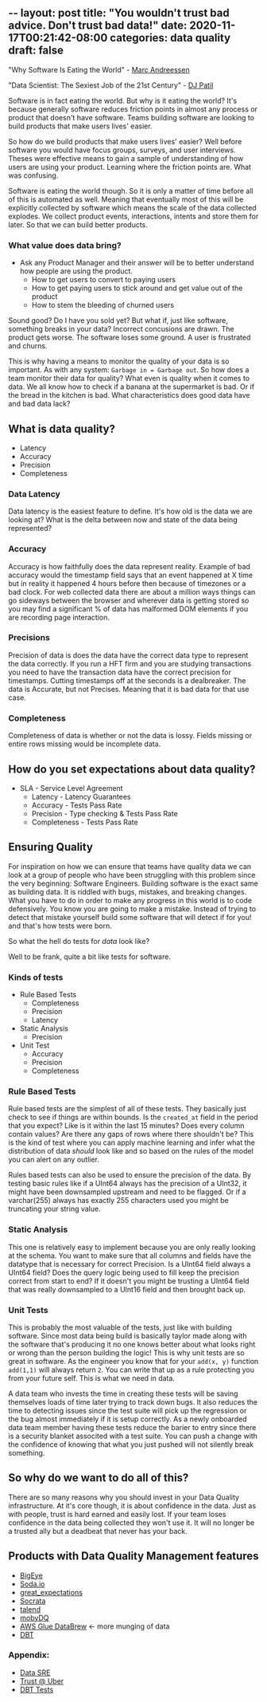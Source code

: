 --
layout: post
title: "You wouldn't trust bad advice. Don't trust bad data!"
date: 2020-11-17T00:21:42-08:00
categories: data quality 
draft: false 
---

"Why Software Is Eating the World" - [Marc Andreessen](https://a16z.com/2011/08/20/why-software-is-eating-the-world/)

"Data Scientist: The Sexiest Job of the 21st Century" - [DJ Patil](https://hbr.org/2012/10/data-scientist-the-sexiest-job-of-the-21st-century)


Software is in fact eating the world. But why is it eating the world? It's because generally software reduces friction points in almost any process or product that doesn't have software. Teams building software are looking to build products that make users lives' easier.

So how do we build products that make users lives' easier? Well before software you would have focus groups, surveys, and user interviews. Theses were effective means to gain a sample of understanding of how users are using your product. Learning where the friction points are. What was confusing.

Software is eating the world though. So it is only a matter of time before all of this is automated as well. Meaning that eventually most of this will be explicitly collected by software which means the scale of the data collected explodes. We collect product events, interactions, intents and store them for later. So that we can build better products.


### What value does data bring?
- Ask any Product Manager and their answer will be to better understand how people are using the product.
  - How to get users to convert to paying users
  - How to get paying users to stick around and get value out of the product
  - How to stem the bleeding of churned users


Sound good? Do I have you sold yet? But what if, just like software, something breaks in your data? Incorrect concusions are drawn. The product gets worse. The software loses some ground. A user is frustrated and churns.


This is why having a means to monitor the quality of your data is so important. As with any system: `Garbage in = Garbage out`. So how does a team monitor their data for quality? What even is quality when it comes to data. We all know how to check if a banana at the supermarket is bad. Or if the bread in the kitchen is bad. What characteristics does good data have and bad data lack?


## What is data quality?
- Latency
- Accuracy
- Precision
- Completeness


### Data Latency
Data latency is the easiest feature to define. It's how old is the data we are looking at? What is the delta between now and state of the data being represented?


### Accuracy
Accuracy is how faithfully does the data represent reality. Example of bad accuracy would the timestamp field says that an event happened at X time but in reality it happened 4 hours before then because of timezones or a bad clock. For web collected data there are about a million ways things can go sideways between the browser and wherever data is getting stored so you may find a significant % of data has malformed DOM elements if you are recording page interaction.


### Precisions
Precision of data is does the data have the correct data type to represent the data correctly. If you run a HFT firm and you are studying transactions you need to have the transaction data have the correct precision for timestamps. Cutting timestamps off at the seconds is a dealbreaker. The data is Accurate, but not Precises. Meaning that it is bad data for that use case.


### Completeness
Completeness of data is whether or not the data is lossy. Fields missing or entire rows missing would be incomplete data. 


## How do you set expectations about data quality?
- SLA - Service Level Agreement
  - Latency - Latency Guarantees
  - Accuracy - Tests Pass Rate
  - Precision - Type checking & Tests Pass Rate
  - Completeness - Tests Pass Rate


## Ensuring Quality

For inspiration on how we can ensure that teams have quality data we can look at a group of people who have been struggling with this problem since the very beginning: Software Engineers. Building software is the exact same as building data. It is riddled with bugs, mistakes, and breaking changes. What you have to do in order to make any progress in this world is to code defensively. You know you are going to make a mistake. Instead of trying to detect that mistake yourself build some software that will detect if for you! and that's how tests were born.

So what the hell do tests for _data_ look like?

Well to be frank, quite a bit like tests for software.

### Kinds of tests
- Rule Based Tests
  - Completeness
  - Precision
  - Latency
- Static Analysis
  - Precision
- Unit Test
  - Accuracy
  - Precision
  - Completeness


### Rule Based Tests

Rule based tests are the simplest of all of these tests. They basically just check to see if things are within bounds. Is the `created_at` field in the period that you expect? Like is it within the last 15 minutes? Does every column contain values? Are there any gaps of rows where there shouldn't be? This is the kind of test where you can apply machine learning and infer what the distribution of data _should_ look like and so based on the rules of the model you can alert on any outlier.

Rules based tests can also be used to ensure the precision of the data. By testing basic rules like if a UInt64 always has the precision of a UInt32, it might have been downsampled upstream and need to be flagged. Or if a varchar(255) always has exactly 255 characters used you might be truncating your string value.


### Static Analysis

This one is relatively easy to implement because you are only really looking at the schema. You want to make sure that all columns and fields have the datatype that is necessary for correct Precision. Is a UInt64 field always a UInt64 field? Does the query logic being used to fill keep the precision correct from start to end? If it doesn't you might be trusting a UInt64 field that was really downsampled to a UInt16 field and then brought back up.


### Unit Tests

This is probably the most valuable of the tests, just like with building software. Since most data being build is basically taylor made along with the software that's producing it no one knows better about what looks right or wrong than the person building the logic! This is why unit tests are so great in software. As the engineer you know that for your `add(x, y)` function `add(1,1)` will always return `2`. You can write that up as a rule protecting you from your future self. This is what we need in data.

A data team who invests the time in creating these tests will be saving themselves loads of time later trying to track down bugs. It also reduces the time to detecting issues since the test suite will pick up the regression or the bug almost immediately if it is setup correctly. As a newly onboarded data team member having these tests reduce the barier to entry since there is a security blanket associted with a test suite. You can push a change with the confidence of knowing that what you just pushed will not silently break something.


## So why do we want to do all of this?

There are so many reasons why you should invest in your Data Quality infrastructure. At it's core though, it is about confidence in the data. Just as with people, trust is hard earned and easily lost. If your team loses confidence in the data being collected they won't use it. It will no longer be a trusted ally but a deadbeat that never has your back.


## Products with Data Quality Management features
- [BigEye](https://www.bigeye.com/)
- [Soda.io](https://www.soda.io/)
- [great_expectations](https://greatexpectations.io/)
- [Socrata](https://www.socrata.com/)
- [talend](https://www.talend.com/)
- [mobyDQ](https://github.com/ubisoft/mobydq)
- [AWS Glue DataBrew](https://aws.amazon.com/glue/features/databrew/) <- more munging of data
- [DBT](https://getdbt.com)


### Appendix:
- [Data SRE](https://medium.com/bigeye/seven-principles-for-reliable-data-pipelines-e82a82810e4f)
- [Trust @ Uber](https://dribbble.com/shots/4748117-Trust-Data-Quality-Alerting-System/attachments/1069568?mode=media)
- [DBT Tests](https://docs.getdbt.com/docs/building-a-dbt-project/tests/)
